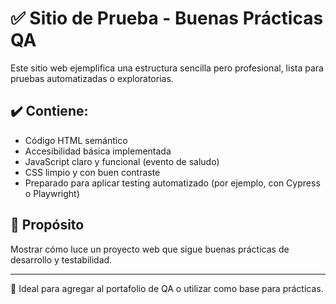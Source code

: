 # ✅ Sitio de Prueba - Buenas Prácticas QA

Este sitio web ejemplifica una estructura sencilla pero profesional, lista para pruebas automatizadas o exploratorias.

## ✔️ Contiene:

- Código HTML semántico
- Accesibilidad básica implementada
- JavaScript claro y funcional (evento de saludo)
- CSS limpio y con buen contraste
- Preparado para aplicar testing automatizado (por ejemplo, con Cypress o Playwright)

## 🧪 Propósito

Mostrar cómo luce un proyecto web que sigue buenas prácticas de desarrollo y testabilidad.

---

🔧 Ideal para agregar al portafolio de QA o utilizar como base para prácticas.
